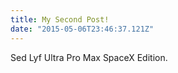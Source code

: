 ```yaml
---
title: My Second Post!
date: "2015-05-06T23:46:37.121Z"
---
```


Sed Lyf Ultra Pro Max SpaceX Edition.
